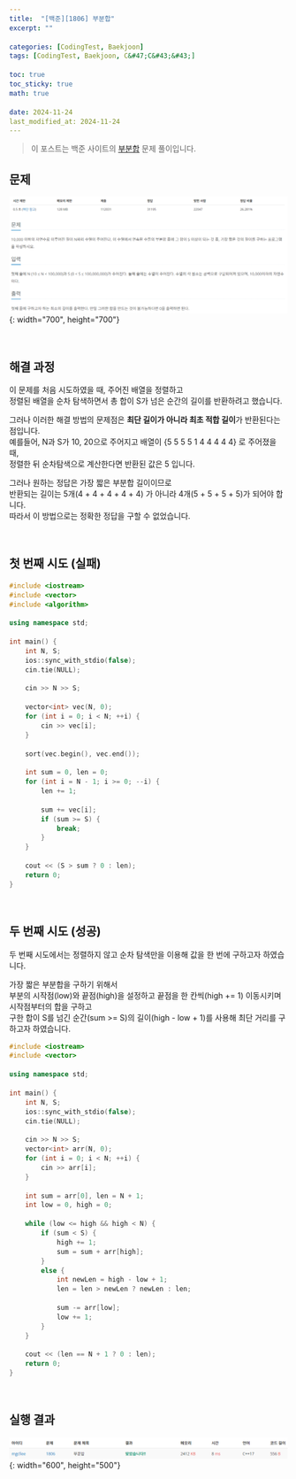 ```yaml
---
title:  "[백준][1806] 부분합"
excerpt: ""

categories: [CodingTest, Baekjoon]
tags: [CodingTest, Baekjoon, C&#47;C&#43;&#43;]

toc: true
toc_sticky: true
math: true
 
date: 2024-11-24
last_modified_at: 2024-11-24
---
```


> 이 포스트는 백준 사이트의 [부분합](https://www.acmicpc.net/problem/1806) 문제 풀이입니다.  

## 문제

![문제](/assets/img/Boj/부분합_문제.png){: width="700", height="700"}  

<br/>

## 해결 과정

이 문제를 처음 시도하였을 때, 주어진 배열을 정렬하고  
정렬된 배열을 순차 탐색하면서 총 합이 S가 넘은 순간의 길이를 반환하려고 했습니다.  

그러나 이러한 해결 방법의 문제점은 **최단 길이가 아니라 최초 적합 길이**가 반환된다는 점입니다.  
예를들어, N과 S가 10, 20으로 주어지고 배열이 {5 5 5 5 1 4 4 4 4 4} 로 주어졌을 때,  
정렬한 뒤 순차탐색으로 계산한다면 반환된 값은 5 입니다.  

그러나 원하는 정답은 가장 짧은 부분합 길이이므로  
반환되는 길이는 5개(4 + 4 + 4 + 4 + 4) 가 아니라 4개(5 + 5 + 5 + 5)가 되어야 합니다.  
따라서 이 방법으로는 정확한 정답을 구할 수 없었습니다.  

<br/>

## 첫 번째 시도 (실패)

```c++
#include <iostream>
#include <vector>
#include <algorithm>

using namespace std;

int main() {
	int N, S;
	ios::sync_with_stdio(false);
	cin.tie(NULL);

	cin >> N >> S;

	vector<int> vec(N, 0);
	for (int i = 0; i < N; ++i) {
		cin >> vec[i];
	}

	sort(vec.begin(), vec.end());
	
	int sum = 0, len = 0;
	for (int i = N - 1; i >= 0; --i) {
		len += 1;

		sum += vec[i];
		if (sum >= S) {
			break;
		}
	}
	
	cout << (S > sum ? 0 : len);
	return 0;
}
```

<br/>

## 두 번째 시도 (성공)

두 번째 시도에서는 정렬하지 않고 순차 탐색만을 이용해 값을 한 번에 구하고자 하였습니다.  

가장 짧은 부분합을 구하기 위해서  
부분의 시작점(low)와 끝점(high)을 설정하고 끝점을 한 칸씩(high += 1) 이동시키며 시작점부터의 합을 구하고  
구한 합이 S를 넘긴 순간(sum >= S)의 길이(high - low + 1)를 사용해 최단 거리를 구하고자 하였습니다.  

```c++
#include <iostream>
#include <vector>

using namespace std;

int main() {
	int N, S;
	ios::sync_with_stdio(false);
	cin.tie(NULL);

	cin >> N >> S;
	vector<int> arr(N, 0);
	for (int i = 0; i < N; ++i) {
		cin >> arr[i];
	}
	
	int sum = arr[0], len = N + 1;
	int low = 0, high = 0;

	while (low <= high && high < N) {
		if (sum < S) {
			high += 1;
			sum = sum + arr[high];
		}
		else {
			int newLen = high - low + 1;
			len = len > newLen ? newLen : len;
			
			sum -= arr[low];
			low += 1;
		}
	}

	cout << (len == N + 1 ? 0 : len);
	return 0;
}
```

<br/>

## 실행 결과

![결과](/assets/img/Boj/부분합_결과.png){: width="600", height="500"}  
